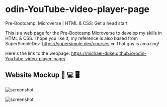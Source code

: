 # odin-YouTube-video-player-page
Pre-Bootcamp: Microverse | HTML &amp; CSS: Get a head start

This is a web page for the Pre-Bootcamp Microverse to develop my skills in HTML & CSS. I hope you like it, my reference is also based from SuperSimpleDev. 
https://supersimple.dev/courses => That guy is amazing!

Here's the link to the webpage: https://michael-duke.github.io/odin-YouTube-video-player-page/

## Website Mockup 📱 💻 🖥️
![screenshot](https://user-images.githubusercontent.com/84629565/177615752-b14e09d5-bebf-403e-a7c7-88bb55442f8e.png)

![screenshot](https://user-images.githubusercontent.com/84629565/177616392-6f2641e6-d53b-4dbb-b7e2-117ca31aa658.png)
